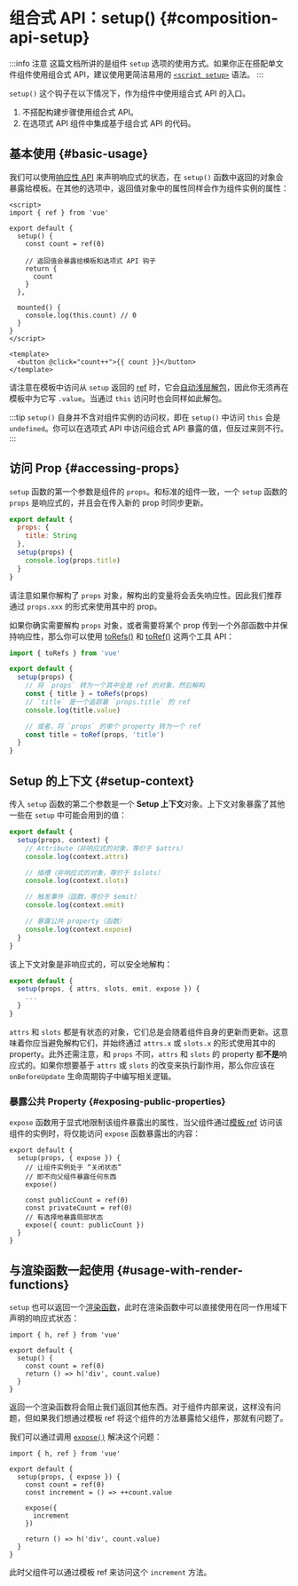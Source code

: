# 组合式 API：setup()  {#composition-api-setup}

:::info 注意
这篇文档所讲的是组件 `setup` 选项的使用方式。如果你正在搭配单文件组件使用组合式 API，建议使用更简洁易用的 [`<script setup>`](/api/sfc-script-setup.html) 语法。
:::

`setup()` 这个钩子在以下情况下，作为组件中使用组合式 API 的入口。

1. 不搭配构建步骤使用组合式 API。
2. 在选项式 API 组件中集成基于组合式 API 的代码。

## 基本使用 {#basic-usage}

我们可以使用[响应性 API](./reactivity-core.html) 来声明响应式的状态，在 `setup()` 函数中返回的对象会暴露给模板。在其他的选项中，返回值对象中的属性同样会作为组件实例的属性：<!-- 译者备注：（原文问题）这里是否使用选项和是否在组件实例上可用并没有因果关系，因此对 if 从句作了意译 -->

```vue
<script>
import { ref } from 'vue'

export default {
  setup() {
    const count = ref(0)

    // 返回值会暴露给模板和选项式 API 钩子
    return {
      count
    }
  },

  mounted() {
    console.log(this.count) // 0
  }
}
</script>

<template>
  <button @click="count++">{{ count }}</button>
</template>
```

请注意在模板中访问从 `setup` 返回的 [ref](/api/reactivity-core.html#ref) 时，它会[自动浅层解包](/guide/essentials/reactivity-fundamentals.html#ref-unwrapping-in-templates)，因此你无须再在模板中为它写 `.value`。当通过 `this` 访问时也会同样如此解包。

:::tip
`setup()` 自身并不含对组件实例的访问权，即在 `setup()` 中访问 `this` 会是 `undefined`。你可以在选项式 API 中访问组合式 API 暴露的值，但反过来则不行。
:::

## 访问 Prop  {#accessing-props}

`setup` 函数的第一个参数是组件的 `props`。和标准的组件一致，一个 `setup` 函数的 `props` 是响应式的，并且会在传入新的 prop 时同步更新。

```js
export default {
  props: {
    title: String
  },
  setup(props) {
    console.log(props.title)
  }
}
```

请注意如果你解构了 `props` 对象，解构出的变量将会丢失响应性。因此我们推荐通过 `props.xxx` 的形式来使用其中的 prop。

如果你确实需要解构 `props` 对象，或者需要将某个 prop 传到一个外部函数中并保持响应性，那么你可以使用 [toRefs()](./reactivity-utilities.html#torefs) 和 [toRef()](/api/reactivity-utilities.html#toref) 这两个工具 API：

```js
import { toRefs } from 'vue'

export default {
  setup(props) {
    // 将 `props` 转为一个其中全是 ref 的对象，然后解构
    const { title } = toRefs(props)
    // `title` 是一个追踪着 `props.title` 的 ref
    console.log(title.value)

    // 或者，将 `props` 的单个 property 转为一个 ref
    const title = toRef(props, 'title')
  }
}
```

## Setup 的上下文 {#setup-context}

传入 `setup` 函数的第二个参数是一个 **Setup 上下文**对象。上下文对象暴露了其他一些在 `setup` 中可能会用到的值：

```js
export default {
  setup(props, context) {
    // Attribute（非响应式的对象，等价于 $attrs）
    console.log(context.attrs)

    // 插槽（非响应式的对象，等价于 $slots）
    console.log(context.slots)

    // 触发事件（函数，等价于 $emit）
    console.log(context.emit)

    // 暴露公共 property（函数）
    console.log(context.expose)
  }
}
```

该上下文对象是非响应式的，可以安全地解构：

```js
export default {
  setup(props, { attrs, slots, emit, expose }) {
    ...
  }
}
```

`attrs` 和 `slots` 都是有状态的对象，它们总是会随着组件自身的更新而更新。这意味着你应当避免解构它们，并始终通过 `attrs.x` 或 `slots.x` 的形式使用其中的 property。此外还需注意，和 `props` 不同，`attrs` 和 `slots` 的 property 都**不是**响应式的。如果你想要基于 `attrs` 或 `slots` 的改变来执行副作用，那么你应该在 `onBeforeUpdate` 生命周期钩子中编写相关逻辑。

### 暴露公共 Property {#exposing-public-properties}

`expose` 函数用于显式地限制该组件暴露出的属性，当父组件通过[模板 ref](/guide/essentials/template-refs.html#ref-on-component) 访问该组件的实例时，将仅能访问 `expose` 函数暴露出的内容：

```js{5,10}
export default {
  setup(props, { expose }) {
    // 让组件实例处于 “关闭状态”
    // 即不向父组件暴露任何东西
    expose()

    const publicCount = ref(0)
    const privateCount = ref(0)
    // 有选择地暴露局部状态
    expose({ count: publicCount })
  }
}
```

## 与渲染函数一起使用 {#usage-with-render-functions}

`setup` 也可以返回一个[渲染函数](/guide/extras/render-function.html)，此时在渲染函数中可以直接使用在同一作用域下声明的响应式状态：

```js{6}
import { h, ref } from 'vue'

export default {
  setup() {
    const count = ref(0)
    return () => h('div', count.value)
  }
}
```

返回一个渲染函数将会阻止我们返回其他东西。对于组件内部来说，这样没有问题，但如果我们想通过模板 ref 将这个组件的方法暴露给父组件，那就有问题了。

我们可以通过调用 [`expose()`](#exposing-public-properties) 解决这个问题：

```js{8-10}
import { h, ref } from 'vue'

export default {
  setup(props, { expose }) {
    const count = ref(0)
    const increment = () => ++count.value

    expose({
      increment
    })

    return () => h('div', count.value)
  }
}
```

此时父组件可以通过模板 ref 来访问这个 `increment` 方法。
